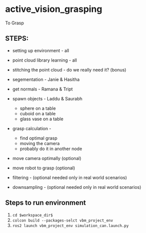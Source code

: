 # active_vision_grasping
To Grasp

## STEPS:
* setting up environment - all
* point cloud library learning - all
* stitching the point cloud - do we really need it?  (bonus)
* segementation  - Janie & Hasitha
* get normals - Ramana & Tript
* spawn objects - Laddu & Saurabh
	* sphere on a table
	* cuboid on a table
	* glass vase on a table
* grasp calculation - 
	* find optimal grasp
	* moving the camera
	* probably do it in another node

* move camera optimally (optional)
* move robot to grasp (optional)
* filtering - (optional needed only in real world scenarios)
* downsampling - (optional needed only in real world scenarios)


## Steps to run environment
1. ```cd $workspace_dir$```
2. ```colcon build --packages-selct vbm_project_env```
3. ```ros2 launch vbm_project_env simulation_can.launch.py```